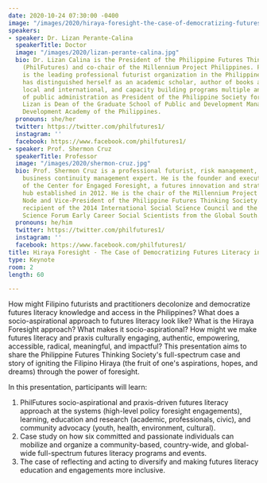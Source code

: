 ```yaml
---
date: 2020-10-24 07:30:00 -0400
image: "/images/2020/hiraya-foresight-the-case-of-democratizing-futures-literacy-in-the-phillipines.jpg"
speakers:
- speaker: Dr. Lizan Perante-Calina
  speakerTitle: Doctor
  image: "/images/2020/lizan-perante-calina.jpg"
  bio: Dr. Lizan Calina is the President of the Philippine Futures Thinking Society
    (PhilFutures) and co-chair of the Millennium Project Philippines. PhilFutures
    is the leading professional futurist organization in the Philippines. t Dr. Lizan
    has distinguished herself as an academic scholar, author of books and journals
    local and international, and capacity building programs multiple and allied fields
    of public administration as President of the Philippine Society for Public Administration.
    Lizan is Dean of the Graduate School of Public and Development Management of the
    Development Academy of the Philippines.
  pronouns: she/her
  twitter: https://twitter.com/philfutures1/
  instagram: ''
  facebook: https://www.facebook.com/philfutures1/
- speaker: Prof. Shermon Cruz
  speakerTitle: Professor
  image: "/images/2020/shermon-cruz.jpg"
  bio: Prof. Shermon Cruz is a professional futurist, risk management, and certified
    business continuity management expert. He is the founder and executive director
    of the Center for Engaged Foresight, a futures innovation and strategic foresight
    hub established in 2012. He is the chair of the Millennium Project Philippines
    Node and Vice-President of the Philippine Futures Thinking Society. He was the
    recipient of the 2014 International Social Science Council and the World Social
    Science Forum Early Career Social Scientists from the Global South.
  pronouns: he/him
  twitter: https://twitter.com/philfutures1/
  instagram: ''
  facebook: https://www.facebook.com/philfutures1/
title: Hiraya Foresight - The Case of Democratizing Futures Literacy in the Philippines
type: Keynote
room: 2
length: 60

---
```

How might Filipino futurists and practitioners decolonize and democratize futures literacy knowledge and access in the Philippines? What does a socio-aspirational approach to futures literacy look like?  What is the Hiraya Foresight approach? What makes it socio-aspirational? How might we make futures literacy and praxis culturally engaging, authentic, empowering, accessible, radical, meaningful, and impactful?  This presentation aims to share the Philippine Futures Thinking Society's full-spectrum case and story of igniting the Filipino Hiraya (the fruit of one's aspirations, hopes, and dreams) through the power of foresight.

In this presentation, participants will learn:

1. PhilFutures socio-aspirational and praxis-driven futures literacy approach at the systems (high-level policy foresight engagements),  learning, education and research (academic, professionals, civic), and community advocacy (youth, health, environment, cultural).
2. Case study on how six committed and passionate individuals can mobilize and organize a community-based, country-wide, and global-wide full-spectrum futures literacy programs and events.
3. The case of reflecting and acting to diversify and making futures literacy education and engagements more inclusive.